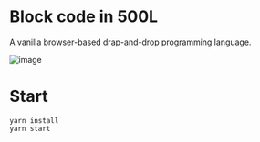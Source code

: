 # Block code in 500L
A vanilla browser-based drap-and-drop programming language.

![image](https://user-images.githubusercontent.com/3524125/90320375-6c6b7180-df06-11ea-8419-3dcc0ec50eb0.png)

# Start
```
yarn install
yarn start
```
